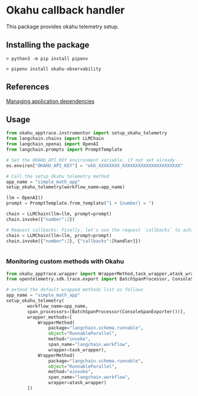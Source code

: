 # Okahu callback handler

This package provides okahu telemetry setup.

## Installing the package
```
> python3 -m pip install pipenv

> pipenv install okahu-observability
```

## References

[Managing application dependencies](https://packaging.python.org/en/latest/tutorials/managing-dependencies/)

## Usage
```python
from okahu_apptrace.instrumentor import setup_okahu_telemetry
from langchain.chains import LLMChain
from langchain_openai import OpenAI
from langchain.prompts import PromptTemplate

# Set the OKAHU_API_KEY environment variable, if not set already
os.environ["OKAHU_API_KEY"] = "okh_XXXXXXXX_XXXXXXXXXXXXXXXXXXXXXX"

# Call the setup Okahu telemetry method
app_name = "simple_math_app"
setup_okahu_telemetry(workflow_name=app_name)

llm = OpenAI()
prompt = PromptTemplate.from_template("1 + {number} = ")

chain = LLMChain(llm=llm, prompt=prompt)
chain.invoke({"number":2})

# Request callbacks: Finally, let's use the request `callbacks` to achieve the same result
chain = LLMChain(llm=llm, prompt=prompt)
chain.invoke({"number":2}, {"callbacks":[handler]})
    
```

### Monitoring custom methods with Okahu

```python
from okahu_apptrace.wrapper import WrapperMethod,task_wrapper,atask_wrapper
from opentelemetry.sdk.trace.export import BatchSpanProcessor, ConsoleSpanExporter

# extend the default wrapped methods list as follows
app_name = "simple_math_app"
setup_okahu_telemetry(
        workflow_name=app_name,
        span_processors=[BatchSpanProcessor(ConsoleSpanExporter())],
        wrapper_methods=[
            WrapperMethod(
                package="langchain.schema.runnable",
                object="RunnableParallel",
                method="invoke",
                span_name="langchain.workflow",
                wrapper=task_wrapper),
            WrapperMethod(
                package="langchain.schema.runnable",
                object="RunnableParallel",
                method="ainvoke",
                span_name="langchain.workflow",
                wrapper=atask_wrapper)
        ])

```

